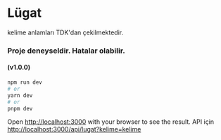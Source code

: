 # Lügat

kelime anlamları TDK'dan çekilmektedir.

### Proje deneyseldir. Hatalar olabilir.

#### (v1.0.0)

```bash
npm run dev
# or
yarn dev
# or
pnpm dev
```

Open [http://localhost:3000](http://localhost:3000) with your browser to see the result.
API için [http://localhost:3000/api/lugat?kelime=kelime](http://localhost:3000/api/lugat?kelime=kelime)
